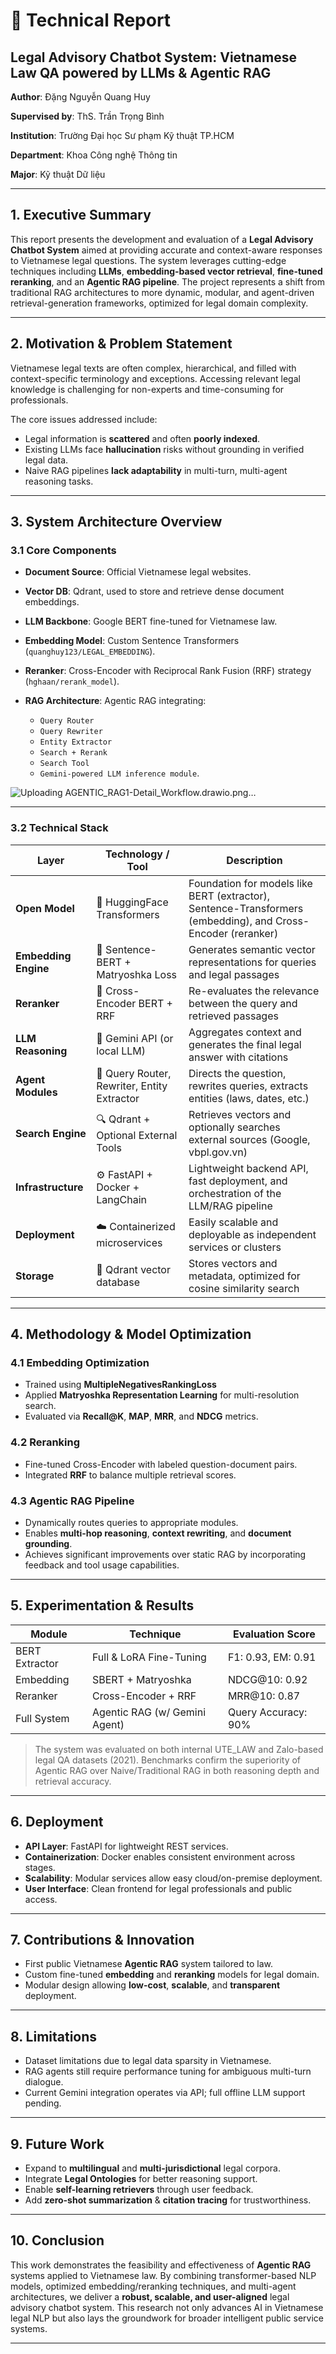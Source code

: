 

# 📄 **Technical Report**

## Legal Advisory Chatbot System: Vietnamese Law QA powered by LLMs & Agentic RAG

**Author**: Đặng Nguyễn Quang Huy

**Supervised by**: ThS. Trần Trọng Bình

**Institution**: Trường Đại học Sư phạm Kỹ thuật TP.HCM

**Department**: Khoa Công nghệ Thông tin

**Major**: Kỹ thuật Dữ liệu

---

## 1. Executive Summary

This report presents the development and evaluation of a **Legal Advisory Chatbot System** aimed at providing accurate and context-aware responses to Vietnamese legal questions. The system leverages cutting-edge techniques including **LLMs**, **embedding-based vector retrieval**, **fine-tuned reranking**, and an **Agentic RAG pipeline**. The project represents a shift from traditional RAG architectures to more dynamic, modular, and agent-driven retrieval-generation frameworks, optimized for legal domain complexity.

---

## 2. Motivation & Problem Statement

Vietnamese legal texts are often complex, hierarchical, and filled with context-specific terminology and exceptions. Accessing relevant legal knowledge is challenging for non-experts and time-consuming for professionals.

The core issues addressed include:

* Legal information is **scattered** and often **poorly indexed**.
* Existing LLMs face **hallucination** risks without grounding in verified legal data.
* Naive RAG pipelines **lack adaptability** in multi-turn, multi-agent reasoning tasks.

---

## 3. System Architecture Overview


### 3.1 Core Components

* **Document Source**: Official Vietnamese legal websites.
* **Vector DB**: Qdrant, used to store and retrieve dense document embeddings.
* **LLM Backbone**: Google BERT fine-tuned for Vietnamese law.
* **Embedding Model**: Custom Sentence Transformers (`quanghuy123/LEGAL_EMBEDDING`).
* **Reranker**: Cross-Encoder with Reciprocal Rank Fusion (RRF) strategy (`hghaan/rerank_model`).
* **RAG Architecture**: Agentic RAG integrating:

  * `Query Router`
  * `Query Rewriter`
  * `Entity Extractor`
  * `Search + Rerank`
  * `Search Tool`
  * `Gemini-powered LLM inference module`.

![Uploading AGENTIC_RAG1-Detail_Workflow.drawio.png…]()

---

### 3.2 Technical Stack

| Layer                | Technology / Tool                           | Description                                                                                                  |
| -------------------- | ------------------------------------------- | ------------------------------------------------------------------------------------------------------------ |
| **Open Model**       | 🤗 HuggingFace Transformers                 | Foundation for models like BERT (extractor), Sentence-Transformers (embedding), and Cross-Encoder (reranker) |
| **Embedding Engine** | 🧠 Sentence-BERT + Matryoshka Loss          | Generates semantic vector representations for queries and legal passages                                     |
| **Reranker**         | 🎯 Cross-Encoder BERT + RRF                 | Re-evaluates the relevance between the query and retrieved passages                                          |
| **LLM Reasoning**    | 🔮 Gemini API (or local LLM)                | Aggregates context and generates the final legal answer with citations                                       |
| **Agent Modules**    | 🤖 Query Router, Rewriter, Entity Extractor | Directs the question, rewrites queries, extracts entities (laws, dates, etc.)                                |
| **Search Engine**    | 🔍 Qdrant + Optional External Tools         | Retrieves vectors and optionally searches external sources (Google, vbpl.gov.vn)                             |
| **Infrastructure**   | ⚙️ FastAPI + Docker + LangChain             | Lightweight backend API, fast deployment, and orchestration of the LLM/RAG pipeline                          |
| **Deployment**       | ☁️ Containerized microservices              | Easily scalable and deployable as independent services or clusters                                           |
| **Storage**          | 🧮 Qdrant vector database                   | Stores vectors and metadata, optimized for cosine similarity search                                          |
---

## 4. Methodology & Model Optimization

### 4.1 Embedding Optimization

* Trained using **MultipleNegativesRankingLoss**
* Applied **Matryoshka Representation Learning** for multi-resolution search.
* Evaluated via **Recall\@K**, **MAP**, **MRR**, and **NDCG** metrics.

### 4.2 Reranking

* Fine-tuned Cross-Encoder with labeled question-document pairs.
* Integrated **RRF** to balance multiple retrieval scores.

### 4.3 Agentic RAG Pipeline

* Dynamically routes queries to appropriate modules.
* Enables **multi-hop reasoning**, **context rewriting**, and **document grounding**.
* Achieves significant improvements over static RAG by incorporating feedback and tool usage capabilities.

---

## 5. Experimentation & Results

| Module         | Technique                     | Evaluation Score    |
| -------------- | ----------------------------- | ------------------- |
| BERT Extractor | Full & LoRA Fine-Tuning       | F1: 0.93, EM: 0.91  |
| Embedding      | SBERT + Matryoshka            | NDCG\@10: 0.92      |
| Reranker       | Cross-Encoder + RRF           | MRR\@10: 0.87       |
| Full System    | Agentic RAG (w/ Gemini Agent) | Query Accuracy: 90% |

> The system was evaluated on both internal UTE\_LAW and Zalo-based legal QA datasets (2021). Benchmarks confirm the superiority of Agentic RAG over Naive/Traditional RAG in both reasoning depth and retrieval accuracy.

---

## 6. Deployment

* **API Layer**: FastAPI for lightweight REST services.
* **Containerization**: Docker enables consistent environment across stages.
* **Scalability**: Modular services allow easy cloud/on-premise deployment.
* **User Interface**: Clean frontend for legal professionals and public access.

---

## 7. Contributions & Innovation

* First public Vietnamese **Agentic RAG** system tailored to law.
* Custom fine-tuned **embedding** and **reranking** models for legal domain.
* Modular design allowing **low-cost**, **scalable**, and **transparent** deployment.

---

## 8. Limitations

* Dataset limitations due to legal data sparsity in Vietnamese.
* RAG agents still require performance tuning for ambiguous multi-turn dialogue.
* Current Gemini integration operates via API; full offline LLM support pending.

---

## 9. Future Work

* Expand to **multilingual** and **multi-jurisdictional** legal corpora.
* Integrate **Legal Ontologies** for better reasoning support.
* Enable **self-learning retrievers** through user feedback.
* Add **zero-shot summarization** & **citation tracing** for trustworthiness.

---

## 10. Conclusion

This work demonstrates the feasibility and effectiveness of **Agentic RAG** systems applied to Vietnamese law. By combining transformer-based NLP models, optimized embedding/reranking techniques, and multi-agent architectures, we deliver a **robust, scalable, and user-aligned** legal advisory chatbot system. This research not only advances AI in Vietnamese legal NLP but also lays the groundwork for broader intelligent public service systems.

---


